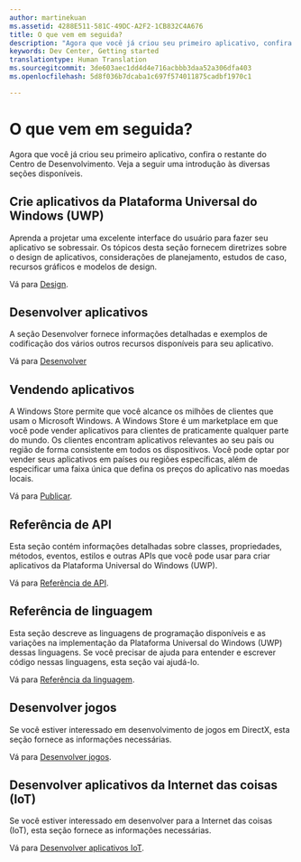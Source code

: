```yaml
---
author: martinekuan
ms.assetid: 4288E511-581C-49DC-A2F2-1CB832C4A676
title: O que vem em seguida?
description: "Agora que você já criou seu primeiro aplicativo, confira o restante do Centro de Desenvolvimento. Veja a seguir uma introdução às diversas seções disponíveis."
keywords: Dev Center, Getting started
translationtype: Human Translation
ms.sourcegitcommit: 3de603aec1dd4d4e716acbbb3daa52a306dfa403
ms.openlocfilehash: 5d8f036b7dcaba1c697f574011875cadbf1970c1

---
```

# O que vem em seguida?

Agora que você já criou seu primeiro aplicativo, confira o restante do Centro de Desenvolvimento. Veja a seguir uma introdução às diversas seções disponíveis.

## Crie aplicativos da Plataforma Universal do Windows (UWP)


Aprenda a projetar uma excelente interface do usuário para fazer seu aplicativo se sobressair. Os tópicos desta seção fornecem diretrizes sobre o design de aplicativos, considerações de planejamento, estudos de caso, recursos gráficos e modelos de design.

Vá para [Design](http://go.microsoft.com/fwlink/p/?LinkId=533896).

## Desenvolver aplicativos


A seção Desenvolver fornece informações detalhadas e exemplos de codificação dos vários outros recursos disponíveis para seu aplicativo.

Vá para [Desenvolver](http://go.microsoft.com/fwlink/p/?LinkId=529575)

## Vendendo aplicativos


A Windows Store permite que você alcance os milhões de clientes que usam o Microsoft Windows. A Windows Store é um marketplace em que você pode vender aplicativos para clientes de praticamente qualquer parte do mundo. Os clientes encontram aplicativos relevantes ao seu país ou região de forma consistente em todos os dispositivos. Você pode optar por vender seus aplicativos em países ou regiões específicas, além de especificar uma faixa única que defina os preços do aplicativo nas moedas locais.

Vá para [Publicar](http://go.microsoft.com/fwlink/p/?linkid=268275).

## Referência de API


Esta seção contém informações detalhadas sobre classes, propriedades, métodos, eventos, estilos e outras APIs que você pode usar para criar aplicativos da Plataforma Universal do Windows (UWP).

Vá para [Referência de API](https://msdn.microsoft.com/library/windows/apps/br211369.aspx).

## Referência de linguagem


Esta seção descreve as linguagens de programação disponíveis e as variações na implementação da Plataforma Universal do Windows (UWP) dessas linguagens. Se você precisar de ajuda para entender e escrever código nessas linguagens, esta seção vai ajudá-lo.

Vá para [Referência da linguagem](http://go.microsoft.com/fwlink/p/?LinkId=534184).

## Desenvolver jogos


Se você estiver interessado em desenvolvimento de jogos em DirectX, esta seção fornece as informações necessárias.

Vá para [Desenvolver jogos](http://go.microsoft.com/fwlink/p/?LinkId=534184).

## Desenvolver aplicativos da Internet das coisas (IoT)


Se você estiver interessado em desenvolver para a Internet das coisas (IoT), esta seção fornece as informações necessárias.

Vá para [Desenvolver aplicativos IoT](http://go.microsoft.com/fwlink/p/?LinkId=534186).

 

 







<!--HONumber=Jul16_HO2-->


